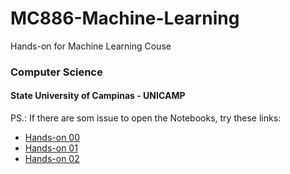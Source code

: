# MC886-Machine-Learning
Hands-on for Machine Learning Couse

### Computer Science
#### State University of Campinas - UNICAMP

PS.: If there are som issue to open the Notebooks, try these links: 

- [Hands-on 00](https://drive.google.com/drive/folders/18P5CDKppdb0foLdEXLkpKQW76d7SxuIS?usp=sharing)
- [Hands-on 01](https://drive.google.com/drive/folders/1GwAQTsbrcnh7Ogs1s3myjDklJc5U0E_6?usp=sharing)
- [Hands-on 02](https://drive.google.com/drive/folders/1bZYA0BfejRuC8kU82dRm0BKJ2pJh0IlK?usp=sharing)
